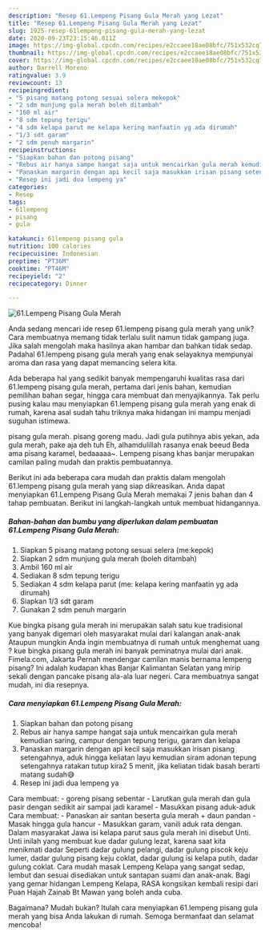 ```yaml
---
description: "Resep 61.Lempeng Pisang Gula Merah yang Lezat"
title: "Resep 61.Lempeng Pisang Gula Merah yang Lezat"
slug: 1925-resep-61lempeng-pisang-gula-merah-yang-lezat
date: 2020-09-23T23:15:46.011Z
image: https://img-global.cpcdn.com/recipes/e2ccaee18ae08bfc/751x532cq70/61lempeng-pisang-gula-merah-foto-resep-utama.jpg
thumbnail: https://img-global.cpcdn.com/recipes/e2ccaee18ae08bfc/751x532cq70/61lempeng-pisang-gula-merah-foto-resep-utama.jpg
cover: https://img-global.cpcdn.com/recipes/e2ccaee18ae08bfc/751x532cq70/61lempeng-pisang-gula-merah-foto-resep-utama.jpg
author: Darrell Moreno
ratingvalue: 3.9
reviewcount: 13
recipeingredient:
- "5 pisang matang potong sesuai selera mekepok"
- "2 sdm munjung gula merah boleh ditambah"
- "160 ml air"
- "8 sdm tepung terigu"
- "4 sdm kelapa parut me kelapa kering manfaatin yg ada dirumah"
- "1/3 sdt garam"
- "2 sdm penuh margarin"
recipeinstructions:
- "Siapkan bahan dan potong pisang"
- "Rebus air hanya sampe hangat saja untuk mencairkan gula merah kemudian saring, campur dengan tepung terigu, garam dan kelapa"
- "Panaskan margarin dengan api kecil saja masukkan irisan pisang setengahnya, aduk hingga keliatan layu kemudian siram adonan tepung setengahnya ratakan tutup kira2 5 menit, jika keliatan tidak basah berarti matang sudah😅"
- "Resep ini jadi dua lempeng ya"
categories:
- Resep
tags:
- 61lempeng
- pisang
- gula

katakunci: 61lempeng pisang gula 
nutrition: 100 calories
recipecuisine: Indonesian
preptime: "PT36M"
cooktime: "PT46M"
recipeyield: "2"
recipecategory: Dinner

---
```



![61.Lempeng Pisang Gula Merah](https://img-global.cpcdn.com/recipes/e2ccaee18ae08bfc/751x532cq70/61lempeng-pisang-gula-merah-foto-resep-utama.jpg)

Anda sedang mencari ide resep 61.lempeng pisang gula merah yang unik? Cara membuatnya memang tidak terlalu sulit namun tidak gampang juga. Jika salah mengolah maka hasilnya akan hambar dan bahkan tidak sedap. Padahal 61.lempeng pisang gula merah yang enak selayaknya mempunyai aroma dan rasa yang dapat memancing selera kita.

Ada beberapa hal yang sedikit banyak mempengaruhi kualitas rasa dari 61.lempeng pisang gula merah, pertama dari jenis bahan, kemudian pemilihan bahan segar, hingga cara membuat dan menyajikannya. Tak perlu pusing kalau mau menyiapkan 61.lempeng pisang gula merah yang enak di rumah, karena asal sudah tahu triknya maka hidangan ini mampu menjadi suguhan istimewa.

pisang gula merah. pisang goreng madu. Jadi gula putihnya abis yekan, ada gula merah, pake aja deh tuh Eh, alhamdulillah rasanya enak beeud Beda ama pisang karamel, bedaaaaa~. Lempeng pisang khas banjar merupakan camilan paling mudah dan praktis pembuatannya.


Berikut ini ada beberapa cara mudah dan praktis dalam mengolah 61.lempeng pisang gula merah yang siap dikreasikan. Anda dapat menyiapkan 61.Lempeng Pisang Gula Merah memakai 7 jenis bahan dan 4 tahap pembuatan. Berikut ini langkah-langkah untuk membuat hidangannya.

<!--inarticleads1-->

##### Bahan-bahan dan bumbu yang diperlukan dalam pembuatan 61.Lempeng Pisang Gula Merah:

1. Siapkan 5 pisang matang potong sesuai selera (me:kepok)
1. Siapkan 2 sdm munjung gula merah (boleh ditambah)
1. Ambil 160 ml air
1. Sediakan 8 sdm tepung terigu
1. Sediakan 4 sdm kelapa parut (me: kelapa kering manfaatin yg ada dirumah)
1. Siapkan 1/3 sdt garam
1. Gunakan 2 sdm penuh margarin


Kue bingka pisang gula merah ini merupakan salah satu kue tradisional yang banyak digemari oleh masyarakat mulai dari kalangan anak-anak Ataupun mungkin Anda ingin membuatnya di rumah untuk menghemat uang ? kue bingka pisang gula merah ini banyak peminatnya mulai dari anak. Fimela.com, Jakarta Pernah mendengar camilan manis bernama lempeng pisang? Ini adalah kudapan khas Banjar Kalimantan Selatan yang mirip sekali dengan pancake pisang ala-ala luar negeri. Cara membuatnya sangat mudah, ini dia resepnya. 

<!--inarticleads2-->

##### Cara menyiapkan 61.Lempeng Pisang Gula Merah:

1. Siapkan bahan dan potong pisang
1. Rebus air hanya sampe hangat saja untuk mencairkan gula merah kemudian saring, campur dengan tepung terigu, garam dan kelapa
1. Panaskan margarin dengan api kecil saja masukkan irisan pisang setengahnya, aduk hingga keliatan layu kemudian siram adonan tepung setengahnya ratakan tutup kira2 5 menit, jika keliatan tidak basah berarti matang sudah😅
1. Resep ini jadi dua lempeng ya


Cara membuat: - goreng pisang sebentar - Larutkan gula merah dan gula pasir dengan sedikit air sampai jadi karamel - Masukkan pisang aduk-aduk Cara membuat: - Panaskan air santan beserta gula merah + daun pandan - Masak hingga gula hancur - Masukkan garam, vanili aduk rata dengan. Dalam masyarakat Jawa isi kelapa parut saus gula merah ini disebut Unti. Unti inilah yang membuat kue dadar gulung lezat, karena saat kita menikmati dadar Seperti dadar gulung pelangi, dadar gulung piscok keju lumer, dadar gulung pisang keju coklat, dadar gulung isi kelapa putih, dadar gulung coklat. Cara mudah masak Lempeng Kelapa yang sangat sedap, lembut dan sesuai disediakan untuk santapan suami dan anak-anak. Bagi yang gemar hidangan Lempeng Kelapa, RASA kongsikan kembali resipi dari Puan Hajah Zainab Bt Mawan yang boleh anda cuba. 

Bagaimana? Mudah bukan? Itulah cara menyiapkan 61.lempeng pisang gula merah yang bisa Anda lakukan di rumah. Semoga bermanfaat dan selamat mencoba!
